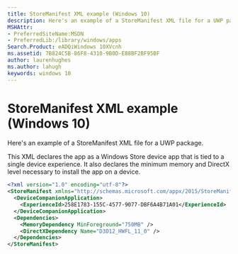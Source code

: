 ```yaml
---
title: StoreManifest XML example (Windows 10)
description: Here's an example of a StoreManifest XML file for a UWP package.
MSHAttr:
- PreferredSiteName:MSDN
- PreferredLib:/library/windows/apps
Search.Product: eADQiWindows 10XVcnh
ms.assetid: 7B824C5B-86F8-4310-9B0D-E88BF2BF95BF
author: laurenhughes
ms.author: lahugh
keywords: windows 10
---
```


# StoreManifest XML example (Windows 10)


Here's an example of a StoreManifest XML file for a UWP package.

This XML declares the app as a Windows Store device app that is tied to a single device experience. It also declares the minimum memory and DirectX level necessary to install the app on a device.

```XML
<?xml version="1.0" encoding="utf-8"?>
<StoreManifest xmlns="http://schemas.microsoft.com/appx/2015/StoreManifest">
  <DeviceCompanionApplication>
    <ExperienceId>258E1783-155C-4577-9077-DBF6A4B71A01</ExperienceId>
  </DeviceCompanionApplication>
  <Dependencies>
    <MemoryDependency MinForeground="750MB" />
    <DirectXDependency Name="D3D12_HWFL_11_0" />
  </Dependencies>
</StoreManifest>
```

 

 




